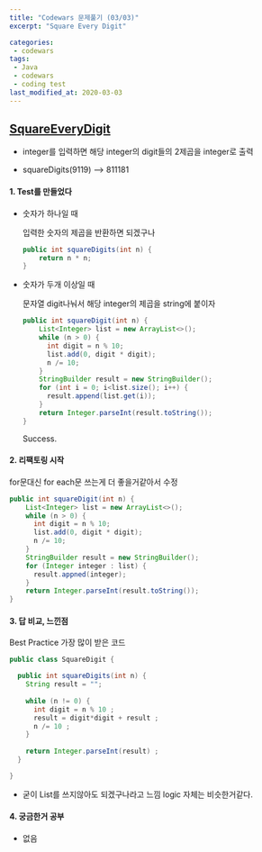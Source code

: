 ```yaml
---
title: "Codewars 문제풀기 (03/03)"
excerpt: "Square Every Digit"

categories:
 - codewars
tags:
 - Java
 - codewars
 - coding test
last_modified_at: 2020-03-03
---
```




## [SquareEveryDigit](https://www.codewars.com/kata/546e2562b03326a88e000020/train/java)

* integer를 입력하면 해당 integer의 digit들의 2제곱을 integer로 출력

* squareDigits(9119) --> 811181

  


#### 1. Test를 만들었다

* 숫자가 하나일 때 

  입력한 숫자의 제곱을 반환하면 되겠구나

  ```java
  public int squareDigits(int n) {
      return n * n;
  }
  ```

* 숫자가 두개 이상일 때

  문자열 digit나눠서 해당 integer의 제곱을 string에 붙이자 

  ```java
  public int squareDigit(int n) {
      List<Integer> list = new ArrayList<>();
      while (n > 0) {
        int digit = n % 10;
        list.add(0, digit * digit);
        n /= 10;
      }
      StringBuilder result = new StringBuilder();
      for (int i = 0; i<list.size(); i++) {
        result.append(list.get(i));
      }
      return Integer.parseInt(result.toString());
  }
  ```
  
  Success. 

#### 2. 리팩토링 시작

for문대신 for each문 쓰는게 더 좋을거같아서 수정

```java
public int squareDigit(int n) {
    List<Integer> list = new ArrayList<>();
    while (n > 0) {
      int digit = n % 10;
      list.add(0, digit * digit);
      n /= 10;
    }
    StringBuilder result = new StringBuilder();
    for (Integer integer : list) {
      result.appned(integer);
    }
    return Integer.parseInt(result.toString());
}
```



#### 3. 답 비교, 느낀점

Best Practice 가장 많이 받은 코드

```java
public class SquareDigit {

  public int squareDigits(int n) {
    String result = ""; 
    
    while (n != 0) {
      int digit = n % 10 ;
      result = digit*digit + result ;
      n /= 10 ;
    }
    
    return Integer.parseInt(result) ;
  }

}

```

* 굳이 List를 쓰지않아도 되겠구나라고 느낌 logic 자체는 비슷한거같다.


#### 4. 궁금한거 공부

* 없음